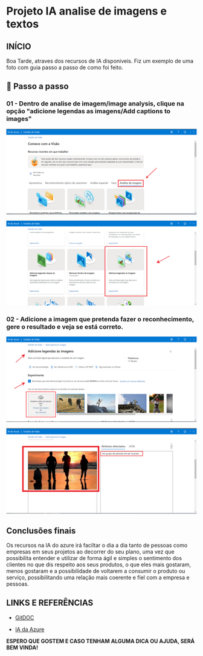 # Projeto IA analise de imagens e textos

##  INÍCIO

Boa Tarde, atraves dos recursos de IA disponiveis. Fiz um exemplo de uma foto com guia passo a passo de como foi feito.

## 🔨 Passo a passo

### 01 - Dentro de analise de imagem/image analysis, clique na opção "adicione legendas as imagens/Add captions to images"

![Primeiro passo](https://github.com/Mathsilvaw/Projeto-Diome--IA/blob/main/output/1.png)

![Segundo passo](https://github.com/Mathsilvaw/Projeto-Diome--IA/blob/main/output/2.png)

### 02 - Adicione a imagem que pretenda fazer o reconhecimento, gere o resultado e veja se está correto.

![Terceiro passo](https://github.com/Mathsilvaw/Projeto-Diome--IA/blob/main/output/3.png)

![Quarto passo](https://github.com/Mathsilvaw/Projeto-Diome--IA/blob/main/output/4.png)

## Conclusões finais

Os recursos na IA do azure irá faciltar o dia a dia tanto de pessoas como empresas em seus projetos ao decorrer do seu plano, uma vez que possibilita entender e utilizar de forma ágil e simples o sentimento dos clientes no que dis respeito aos seus produtos, o que eles mais gostaram, menos gostaram e a possibilidade de voltarem a consumir o produto ou serviço, possibilitando uma relação mais coerente e fíel com a empresa e pessoas.

## LINKS E REFERÊNCIAS

- [GitDOC](https://git-scm.com/book/pt-br/v2)

- [IA da Azure]([azure.microsoft.com](https://portal.vision.cognitive.azure.com/gallery/featured))

**ESPERO QUE GOSTEM E CASO TENHAM ALGUMA DICA OU AJUDA, SERÁ BEM VINDA!**